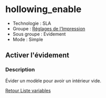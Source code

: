 # hollowing_enable

* Technologie : SLA
* Groupe : [Réglages de l'Impression](../sla_printer/sla_parameters.md)
* Sous groupe : Evidement
* Mode : Simple

## Activer l'évidement
### Description

Évider un modèle pour avoir un intérieur vide.

[Retour Liste variables](variable_list.md)